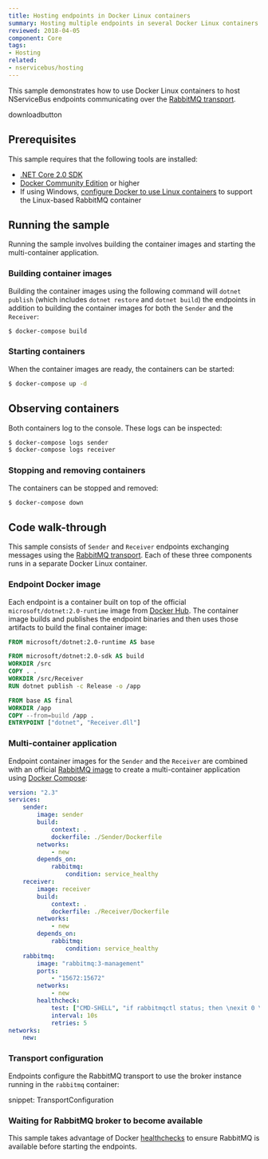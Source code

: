 ```yaml
---
title: Hosting endpoints in Docker Linux containers
summary: Hosting multiple endpoints in several Docker Linux containers managed by Docker Compose
reviewed: 2018-04-05
component: Core
tags:
- Hosting
related:
- nservicebus/hosting
---
```


This sample demonstrates how to use Docker Linux containers to host NServiceBus endpoints communicating over the [RabbitMQ transport](/transports/rabbitmq/).

downloadbutton


## Prerequisites

This sample requires that the following tools are installed:

 * [.NET Core 2.0 SDK](https://www.microsoft.com/net/download/core)
 * [Docker Community Edition](https://www.docker.com/community-edition) or higher
 * If using Windows, [configure Docker to use Linux containers](https://docs.docker.com/docker-for-windows/#switch-between-windows-and-linux-containers) to support the Linux-based RabbitMQ container


## Running the sample

Running the sample involves building the container images and starting the multi-container application.

### Building container images

Building the container images using the following command will `dotnet publish` (which includes `dotnet restore` and `dotnet build`) the endpoints in addition to building the container images for both the `Sender` and the `Receiver`:

```bash
$ docker-compose build
```


### Starting containers

When the container images are ready, the containers can be started:

```bash
$ docker-compose up -d
```


## Observing containers

Both containers log to the console. These logs can be inspected:

```bash
$ docker-compose logs sender
$ docker-compose logs receiver
```


### Stopping and removing containers

The containers can be stopped and removed:

```bash
$ docker-compose down
```

## Code walk-through

This sample consists of `Sender` and `Receiver` endpoints exchanging messages using the [RabbitMQ transport](/transports/rabbitmq/). Each of these three components runs in a separate Docker Linux container.


### Endpoint Docker image

Each endpoint is a container built on top of the official `microsoft/dotnet:2.0-runtime` image from [Docker Hub](https://hub.docker.com/). The container image builds and publishes the endpoint binaries and then uses those artifacts to build the final container image:

```dockerfile
FROM microsoft/dotnet:2.0-runtime AS base

FROM microsoft/dotnet:2.0-sdk AS build
WORKDIR /src
COPY . .
WORKDIR /src/Receiver
RUN dotnet publish -c Release -o /app

FROM base AS final
WORKDIR /app
COPY --from=build /app .
ENTRYPOINT ["dotnet", "Receiver.dll"]
```


### Multi-container application

Endpoint container images for the `Sender` and the `Receiver` are combined with an official [RabbitMQ image](https://hub.docker.com/_/rabbitmq/) to create a multi-container application using [Docker Compose](https://docs.docker.com/compose/):

```yaml
version: "2.3"
services:   
    sender:
        image: sender
        build:
            context: .
            dockerfile: ./Sender/Dockerfile
        networks:
            - new
        depends_on:
            rabbitmq:
                condition: service_healthy
    receiver:
        image: receiver
        build:
            context: .
            dockerfile: ./Receiver/Dockerfile
        networks:
            - new
        depends_on:
            rabbitmq:
                condition: service_healthy
    rabbitmq:
        image: "rabbitmq:3-management"
        ports:
            - "15672:15672"
        networks:
            - new
        healthcheck:
            test: ["CMD-SHELL", "if rabbitmqctl status; then \nexit 0 \nfi \nexit 1"]
            interval: 10s
            retries: 5
networks:
    new:
```


### Transport configuration

Endpoints configure the RabbitMQ transport to use the broker instance running in the `rabbitmq` container:

snippet: TransportConfiguration


### Waiting for RabbitMQ broker to become available

This sample takes advantage of Docker [healthchecks](https://docs.docker.com/engine/reference/builder/#healthcheck) to ensure RabbitMQ is available before starting the endpoints.
